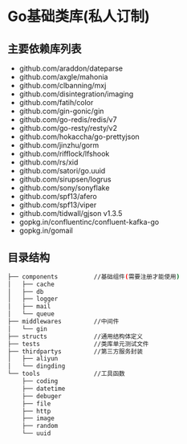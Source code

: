 # Go基础类库(私人订制)

## 主要依赖库列表

- github.com/araddon/dateparse
- github.com/axgle/mahonia
- github.com/clbanning/mxj
- github.com/disintegration/imaging
- github.com/fatih/color
- github.com/gin-gonic/gin
- github.com/go-redis/redis/v7
- github.com/go-resty/resty/v2
- github.com/hokaccha/go-prettyjson
- github.com/jinzhu/gorm
- github.com/rifflock/lfshook
- github.com/rs/xid
- github.com/satori/go.uuid
- github.com/sirupsen/logrus
- github.com/sony/sonyflake
- github.com/spf13/afero
- github.com/spf13/viper
- github.com/tidwall/gjson v1.3.5
- gopkg.in/confluentinc/confluent-kafka-go
- gopkg.in/gomail

## 目录结构

``` bash
├── components          //基础组件(需要注册才能使用)
│   ├── cache
│   ├── db
│   ├── logger
│   ├── mail
│   └── queue
├── middlewares         //中间件
│   └── gin
├── structs             //通用结构体定义
├── tests               //类库单元测试文件
├── thirdpartys         //第三方服务封装
│   ├── aliyun
│   └── dingding
└── tools               //工具函数
    ├── coding
    ├── datetime
    ├── debuger
    ├── file
    ├── http
    ├── image
    ├── random
    └── uuid
```
